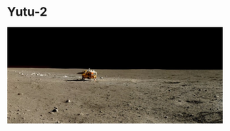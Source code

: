 # Yutu-2

![](https://github.com/nondejus/Yutu-2/blob/master/802840-article-whjnrgedmh-1454322295.jpeg)
